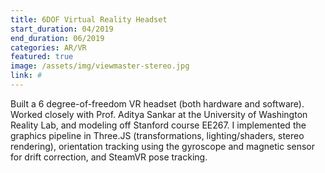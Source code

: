 ```yaml
---
title: 6DOF Virtual Reality Headset
start_duration: 04/2019
end_duration: 06/2019
categories: AR/VR
featured: true
image: /assets/img/viewmaster-stereo.jpg
link: #
---
```

Built a 6 degree-of-freedom VR headset (both hardware and software). Worked closely with Prof. Aditya Sankar at the University of Washington Reality Lab, and modeling off Stanford course EE267. I implemented the graphics pipeline in Three.JS (transformations, lighting/shaders, stereo rendering), orientation tracking using the gyroscope and magnetic sensor for drift correction, and SteamVR pose tracking.